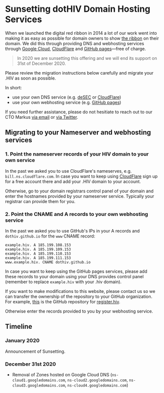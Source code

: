 # Sunsetting dotHIV Domain Hosting Services

When we launched the digital red ribbon in 2014 a lot of our work went into making it as easy as possible for domain owners to show [the ribbon](https://github.com/dothiv/ribbon) on their domain. We did this through providing DNS and webhosting services through [Google Cloud](https://cloud.google.com/), [CloudFlare](https://www.cloudflare.com/) and [GitHub pages](https://pages.github.com/)—free of charge.

> In 2020 we are sunsetting this offering and we will end its support on 31st of December 2020. 

Please review the migration instructions below carefully and migrate your .HIV as soon as possible.

In short:
- use your own DNS service (e.g. [deSEC](https://desec.io/) or [CloudFlare](https://www.cloudflare.com/))
- use your own webhosting service (e.g. [GitHub pages](https://pages.github.com/))

If you need further assistance, please do not hesitiate to reach out to our CTO Markus [via email](mailto:m@tld.hiv) or [via Twitter](https://twitter.com/coderbyheart).

## Migrating to your Nameserver and webhosting services

### 1. Point the nameserver records of your HIV domain to your own service

In the past we asked you to use CloudFlare's nameserves, e.g. `bill.ns.cloudflare.com`. In case you want to keep using [CloudFlare](https://www.cloudflare.com/) sign up for a free account there and add your .HIV domain to your account.

Otherwise, go to your domain registrars control panel of your domain and enter the hostnames provided by your nameserver service. Typically your registrar can provide them for you.

### 2.  Point the CNAME and A records to your own webhosting service

In the past we asked you to use GitHub's IPs in your A records and `dothiv.github.io` for the `www` CNAME record:
```
example.hiv. A 185.199.108.153  
example.hiv. A 185.199.109.153  
example.hiv. A 185.199.110.153  
example.hiv. A 185.199.111.153  
www.example.hiv. CNAME dothiv.github.io
```

In case you want to keep using the GitHub pages services, please add these records to your domain using your DNS provides control panel (remember to replace `example.hiv` with your .hiv domain).

If you want to make modifications to this website, please contact us so we can transfer the ownership of the repository to your GitHub organization. For example, [this](https://github.com/dothiv/register.hiv) is the GitHub repository for [register.hiv](https://register.hiv/).

Otherwise enter the records provided to you by your webhosting service.

## Timeline

### January 2020

Announcement of Sunsetting.

### December 31st 2020

- Removal of Zones hosted on Google Cloud DNS (`ns-cloud1.googledomains.com`, `ns-cloud2.googledomains.com`, `ns-cloud3.googledomains.com`, `ns-cloud4.googledomains.com`)

<!--stackedit_data:
eyJoaXN0b3J5IjpbMjAyMDA1NTkwNiwyMzg5MDE2NTAsMTMwNT
A0NDkwNV19
-->